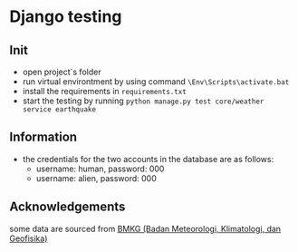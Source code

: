 # Django testing

## Init
- open project`s folder
- run virtual environtment by using command `\Env\Scripts\activate.bat`
- install the requirements in `requirements.txt`
- start the testing by running `python manage.py test core/weather service earthquake`
  
## Information
- the credentials for the two accounts in the database are as follows:
  - username: human, password: 000
  - username: alien, password: 000

## Acknowledgements
some data are sourced from [BMKG (Badan Meteorologi, Klimatologi, dan Geofisika)](https://data.bmkg.go.id)
